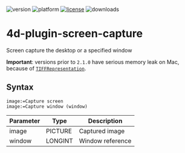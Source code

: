 ![version](https://img.shields.io/badge/version-17%2B-3E8B93)
![platform](https://img.shields.io/static/v1?label=platform&message=mac-intel%20|%20mac-arm%20|%20win-64&color=blue)
[![license](https://img.shields.io/github/license/miyako/4d-plugin-screen-capture)](LICENSE)
![downloads](https://img.shields.io/github/downloads/miyako/4d-plugin-screen-capture/total)

4d-plugin-screen-capture
========================

Screen capture the desktop or a specified window

**Important**: versions prior to ``2.1.0`` have serious memory leak on Mac, because of [``TIFFRepresentation``](https://developer.apple.com/documentation/appkit/nsimage/1519841-tiffrepresentation?language=objc).

## Syntax

```4d
image:=Capture screen
image:=Capture window (window)
```

Parameter|Type|Description
------------|------------|----
image|PICTURE|Captured image
window|LONGINT|Window reference
